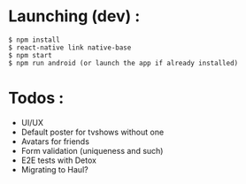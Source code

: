 
# Launching (dev) :
```
$ npm install
$ react-native link native-base
$ npm start
$ npm run android (or launch the app if already installed)
```

# Todos :
* UI/UX
* Default poster for tvshows without one
* Avatars for friends
* Form validation (uniqueness and such)
* E2E tests with Detox
* Migrating to Haul?
